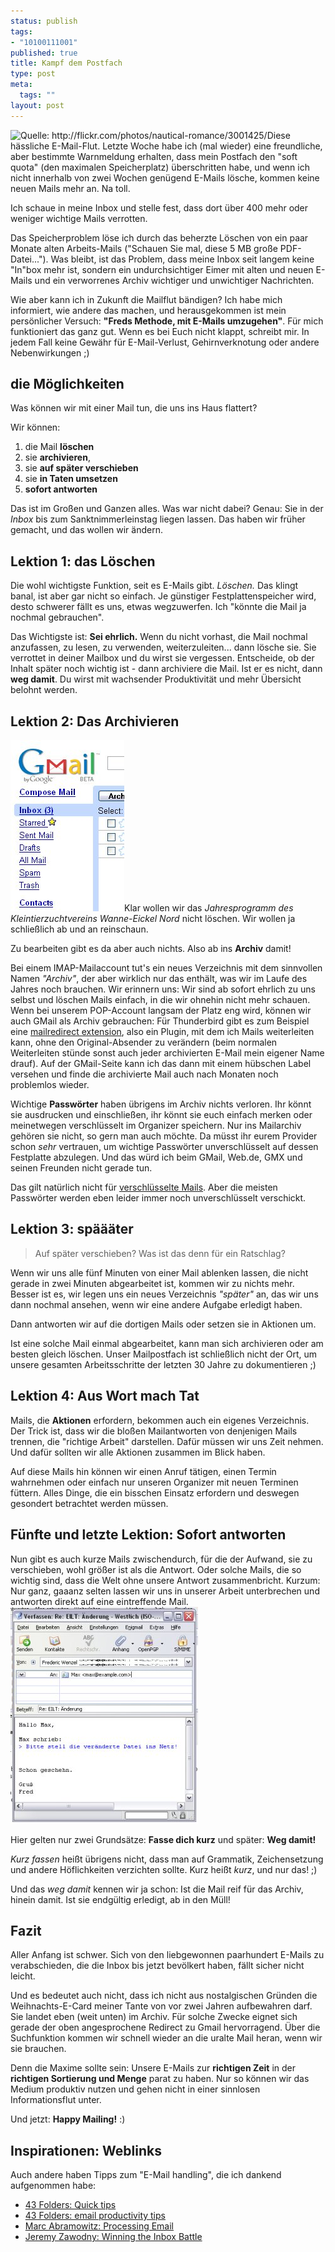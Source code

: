 ```yaml
--- 
status: publish
tags: 
- "10100111001"
published: true
title: Kampf dem Postfach
type: post
meta: 
  tags: ""
layout: post
---
```

<img src="http://photos3.flickr.com/3001425_20749f0e7d_t.jpg" alt="Quelle: http://flickr.com/photos/nautical-romance/3001425/" class="alignright" />Diese hässliche E-Mail-Flut. Letzte Woche habe ich (mal wieder) eine freundliche, aber bestimmte Warnmeldung erhalten, dass mein Postfach den "soft quota" (den maximalen Speicherplatz) überschritten habe, und wenn ich nicht innerhalb von zwei Wochen genügend E-Mails lösche, kommen keine neuen Mails mehr an. Na toll.

Ich schaue in meine Inbox und stelle fest, dass dort über 400 mehr oder weniger wichtige Mails verrotten.

Das Speicherproblem löse ich durch das beherzte Löschen von ein paar Monate alten Arbeits-Mails ("Schauen Sie mal, diese 5 MB große PDF-Datei..."). Was bleibt, ist das Problem, dass meine Inbox seit langem keine "In"box mehr ist, sondern ein undurchsichtiger Eimer mit alten und neuen E-Mails und ein verworrenes Archiv wichtiger und unwichtiger Nachrichten.

Wie aber kann ich in Zukunft die Mailflut bändigen? Ich habe mich informiert, wie andere das machen, und herausgekommen ist mein persönlicher Versuch: <strong>"Freds Methode, mit E-Mails umzugehen"</strong>. Für mich funktioniert das ganz gut. Wenn es bei Euch nicht klappt, schreibt mir. In jedem Fall keine Gewähr für E-Mail-Verlust, Gehirnverknotung oder andere Nebenwirkungen ;)
<!--more-->
<h2>die Möglichkeiten</h2>
Was können wir mit einer Mail tun, die uns ins Haus flattert?

Wir können:
<ol>
	<li>die Mail <strong>löschen</strong></li>
	<li>sie <strong>archivieren</strong>,</li>
	<li>sie <strong>auf später verschieben</strong></li>
	<li>sie <strong>in Taten umsetzen</strong></li>
	<li><strong>sofort antworten</strong></li>
</ol>

Das ist im Großen und Ganzen alles. Was war nicht dabei? Genau: Sie in der <em>Inbox</em> bis zum Sanktnimmerleinstag liegen lassen. Das haben wir früher gemacht, und das wollen wir ändern.

<h2>Lektion 1: das Löschen</h2>
Die wohl wichtigste Funktion, seit es E-Mails gibt. <em>Löschen.</em> Das klingt banal, ist aber gar nicht so einfach. Je günstiger Festplattenspeicher wird, desto schwerer fällt es uns, etwas wegzuwerfen. Ich "könnte die Mail ja nochmal gebrauchen".

Das Wichtigste ist: <strong>Sei ehrlich.</strong> Wenn du nicht vorhast, die Mail nochmal anzufassen, zu lesen, zu verwenden, weiterzuleiten... dann lösche sie. Sie verrottet in deiner Mailbox und du wirst sie vergessen. Entscheide, ob der Inhalt später noch wichtig ist - dann archiviere die Mail. Ist er es nicht, dann <strong>weg damit</strong>. Du wirst mit wachsender Produktivität und mehr Übersicht belohnt werden.

<!--adsense-->

<h2>Lektion 2: Das Archivieren</h2>
<img src='/media/wp/050504gmail.jpg' alt='Gmail Inbox' class="alignright border" />Klar wollen wir das <em>Jahresprogramm des Kleintierzuchtvereins Wanne-Eickel Nord</em> nicht löschen. Wir wollen ja schließlich ab und an reinschaun.

Zu bearbeiten gibt es da aber auch nichts. Also ab ins <strong>Archiv</strong> damit!

Bei einem IMAP-Mailaccount tut's ein neues Verzeichnis mit dem sinnvollen Namen <em>"Archiv"</em>, der aber wirklich nur das enthält, was wir im Laufe des Jahres noch brauchen. Wir erinnern uns: Wir sind ab sofort ehrlich zu uns selbst und löschen Mails einfach, in die wir ohnehin nicht mehr schauen.
Wenn bei unserem POP-Account langsam der Platz eng wird, können wir auch GMail als Archiv gebrauchen: Für Thunderbird gibt es zum Beispiel eine <a href="http://mailredirect.mozdev.org/">mailredirect extension</a>, also ein Plugin, mit dem ich Mails weiterleiten kann, ohne den Original-Absender zu verändern (beim normalen Weiterleiten stünde sonst auch jeder archivierten E-Mail mein eigener Name drauf). Auf der GMail-Seite kann ich das dann mit einem hübschen Label versehen und finde die archivierte Mail auch nach Monaten noch problemlos wieder.

Wichtige <strong>Passwörter</strong> haben übrigens im Archiv nichts verloren. Ihr könnt sie ausdrucken und einschließen, ihr könnt sie euch einfach merken oder meinetwegen verschlüsselt im Organizer speichern. Nur ins Mailarchiv gehören sie nicht, so gern man auch möchte. Da müsst ihr eurem Provider schon <em>sehr</em> vertrauen, um wichtige Passwörter unverschlüsselt auf dessen Festplatte abzulegen. Und das würd ich beim GMail, Web.de, GMX und seinen Freunden nicht gerade tun.

Das gilt natürlich nicht für <a href="http://fredericiana.de/archives/2005/04/18/e-mail-kryptokram/">verschlüsselte Mails</a>. Aber die meisten Passwörter werden eben leider immer noch unverschlüsselt verschickt.

<h2>Lektion 3: späääter</h2>
<blockquote>Auf später verschieben? Was ist das denn für ein Ratschlag?</blockquote>
Wenn wir uns alle fünf Minuten von einer Mail ablenken lassen, die nicht gerade in zwei Minuten abgearbeitet ist, kommen wir zu nichts mehr. Besser ist es, wir legen uns ein neues Verzeichnis <em>"später"</em> an, das wir uns dann nochmal ansehen, wenn wir eine andere Aufgabe erledigt haben.

Dann antworten wir auf die dortigen Mails oder setzen sie in Aktionen um.

Ist eine solche Mail einmal abgearbeitet, kann man sich archivieren oder am besten gleich löschen. Unser Mailpostfach ist schließlich nicht der Ort, um unsere gesamten Arbeitsschritte der letzten 30 Jahre zu dokumentieren ;)

<h2>Lektion 4: Aus Wort mach Tat</h2>
Mails, die <strong>Aktionen</strong> erfordern, bekommen auch ein eigenes Verzeichnis. Der Trick ist, dass wir die bloßen Mailantworten von denjenigen Mails trennen, die "richtige Arbeit" darstellen. Dafür müssen wir uns Zeit nehmen. Und dafür sollten wir alle Aktionen zusammen im Blick haben.

Auf diese Mails hin können wir einen Anruf tätigen, einen Termin wahrnehmen oder einfach nur unseren Organizer mit neuen Terminen füttern. Alles Dinge, die ein bisschen Einsatz erfordern und deswegen gesondert betrachtet werden müssen.

<h2>Fünfte und letzte Lektion: Sofort antworten</h2>
Nun gibt es auch kurze Mails zwischendurch, für die der Aufwand, sie zu verschieben, wohl größer ist als die Antwort. Oder solche Mails, die so wichtig sind, dass die Welt ohne unsere Antwort zusammenbricht. Kurzum: Nur ganz, gaaanz selten lassen wir uns in unserer Arbeit unterbrechen und antworten direkt auf eine eintreffende Mail.

<img src='/media/wp/050504kurzmail.jpg' alt='Fasse dich kurz - Beispielmail' class="centered border" />

Hier gelten nur zwei Grundsätze: <strong>Fasse dich kurz</strong> und später: <strong>Weg damit!</strong>

<em>Kurz fassen</em> heißt übrigens nicht, dass man auf Grammatik, Zeichensetzung und andere Höflichkeiten verzichten sollte. Kurz heißt <em>kurz</em>, und nur das! ;)

Und das <em>weg damit</em> kennen wir ja schon: Ist die Mail reif für das Archiv, hinein damit. Ist sie endgültig erledigt, ab in den Müll!

<h2>Fazit</h2>
Aller Anfang ist schwer. Sich von den liebgewonnen paarhundert E-Mails zu verabschieden, die die Inbox bis jetzt bevölkert haben, fällt sicher nicht leicht.

Und es bedeutet auch nicht, dass ich nicht aus nostalgischen Gründen die Weihnachts-E-Card meiner Tante von vor zwei Jahren aufbewahren darf. Sie landet eben (weit unten) im Archiv. Für solche Zwecke eignet sich gerade der oben angesprochene Redirect zu Gmail hervorragend. Über die Suchfunktion kommen wir schnell wieder an die uralte Mail heran, wenn wir sie brauchen.

Denn die Maxime sollte sein: Unsere E-Mails zur <strong>richtigen Zeit</strong> in der <strong>richtigen Sortierung und Menge</strong> parat zu haben. Nur so können wir das Medium produktiv nutzen und gehen nicht in einer sinnlosen Informationsflut unter.

Und jetzt: <strong>Happy Mailing!</strong> :)


<!--adsense-->

<h2>Inspirationen: Weblinks</h2>
Auch andere haben Tipps zum "E-Mail handling", die ich dankend aufgenommen habe:
<ul>
	<li><a href="http://www.43folders.com/2005/02/quick_tips_on_p.html">43 Folders: Quick tips</a></li>
	<li><a href="http://www.43folders.com/2005/02/five_fast_email.html">43 Folders: email productivity tips</a></li>
	<li><a href="http://marc.abramowitz.info/archives/2005/03/14/processing-email/">Marc Abramowitz: Processing Email</a></li>
	<li><a href="http://jeremy.zawodny.com/blog/archives/004548.html">Jeremy Zawodny: Winning the Inbox Battle</a></li>
</ul>
